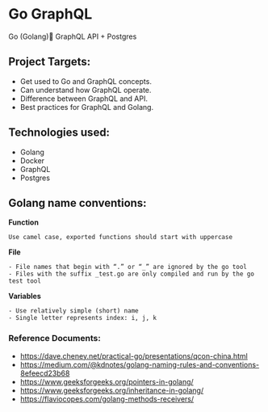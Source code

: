 # Go GraphQL

Go (Golang)🚀 GraphQL API + Postgres

## Project Targets:

- Get used to Go and GraphQL concepts.
- Can understand how GraphQL operate.
- Difference between GraphQL and API.
- Best practices for GraphQL and Golang.

## Technologies used:

- Golang
- Docker
- GraphQL
- Postgres

## Golang name conventions:

**Function**

```text
Use camel case, exported functions should start with uppercase
```

**File**

```text
- File names that begin with “.” or “_” are ignored by the go tool
- Files with the suffix _test.go are only compiled and run by the go test tool
```

**Variables**

```text
- Use relatively simple (short) name
- Single letter represents index: i, j, k 
```

### Reference Documents:
- https://dave.cheney.net/practical-go/presentations/qcon-china.html
- https://medium.com/@kdnotes/golang-naming-rules-and-conventions-8efeecd23b68
- https://www.geeksforgeeks.org/pointers-in-golang/
- https://www.geeksforgeeks.org/inheritance-in-golang/
- https://flaviocopes.com/golang-methods-receivers/
